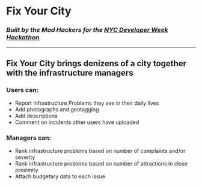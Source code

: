 # Fix Your City

### *Built by the Mad Hackers for the [NYC Developer Week Hackathon](http://www.developerweek.com/NYC/hackathon/)*
___
## Fix Your City brings denizens of a city together with the infrastructure managers
### Users can:
* Report Infrastructure Problems they see in their daily lives
* Add photographs and geotagging
* Add descriptions
* Comment on incidents other users have uploaded

### Managers can:
* Rank infrastructure problems based on number of complaints and/or severity
* Rank infrastructure problems based on number of attractions in close proximity
* Attach budgetary data to each issue
